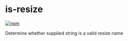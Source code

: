# is-resize

[![npm](https://img.shields.io/npm/v/is-resize.svg)](https://www.npmjs.com/package/is-resize)

Determine whether supplied string is a valid resize name
